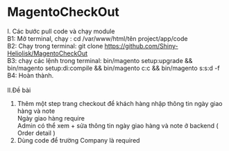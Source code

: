 # MagentoCheckOut<br>
I. Các bước pull code và chạy module<br>
B1: Mở terminal, chạy : cd /var/www/html/tên project/app/code<br>
B2: Chạy trong terminal: git clone https://github.com/Shiny-Heliolisk/MagentoCheckOut<br>
B3: chạy các lệnh trong terminal: bin/magento setup:upgrade && bin/magento setup:di:compile && bin/magento c:c && bin/magento s:s:d -f<br>
B4: Hoàn thành.<br>
<br>
II.Đề bài<br>
1.	Thêm một step trang checkout để khách hàng nhập thông tin ngày giao hàng và note<br>
Ngày giao hàng require<br>
Admin có thể xem + sửa thông tin ngày giao hàng và note ở backend ( Order detail )<br>
2.	Dùng code để trường Company là required<br>
